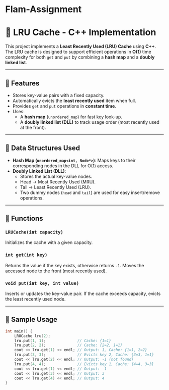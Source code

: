 # Flam-Assignment

# 🧠 LRU Cache - C++ Implementation

This project implements a **Least Recently Used (LRU) Cache** using **C++**. The LRU cache is designed to support efficient operations in **O(1)** time complexity for both `get` and `put` by combining a **hash map** and a **doubly linked list**.

---

## 🚀 Features 

- Stores key-value pairs with a fixed capacity.
- Automatically evicts the **least recently used** item when full.
- Provides `get` and `put` operations in **constant time**.
- Uses:
  - A **hash map** (`unordered_map`) for fast key look-up.
  - A **doubly linked list (DLL)** to track usage order (most recently used at the front).

---

## 🧩 Data Structures Used

- **Hash Map (`unordered_map<int, Node*>`)**: Maps keys to their corresponding nodes in the DLL for O(1) access.
- **Doubly Linked List (DLL)**:
  - Stores the actual key-value nodes.
  - Head → Most Recently Used (MRU).
  - Tail → Least Recently Used (LRU).
  - Two dummy nodes (`head` and `tail`) are used for easy insert/remove operations.

---

## 🔧 Functions

### `LRUCache(int capacity)`
Initializes the cache with a given capacity.

### `int get(int key)`
Returns the value if the key exists, otherwise returns `-1`. Moves the accessed node to the front (most recently used).

### `void put(int key, int value)`
Inserts or updates the key-value pair. If the cache exceeds capacity, evicts the least recently used node.

---

## 🧪 Sample Usage

```cpp
int main() {
    LRUCache lru(2);
    lru.put(1, 1);              // Cache: {1=1}
    lru.put(2, 2);              // Cache: {2=2, 1=1}
    cout << lru.get(1) << endl; // Output: 1, Cache: {1=1, 2=2}
    lru.put(3, 3);              // Evicts key 2, Cache: {3=3, 1=1}
    cout << lru.get(2) << endl; // Output: -1 (not found)
    lru.put(4, 4);              // Evicts key 1, Cache: {4=4, 3=3}
    cout << lru.get(1) << endl; // Output: -1
    cout << lru.get(3) << endl; // Output: 3
    cout << lru.get(4) << endl; // Output: 4
}
